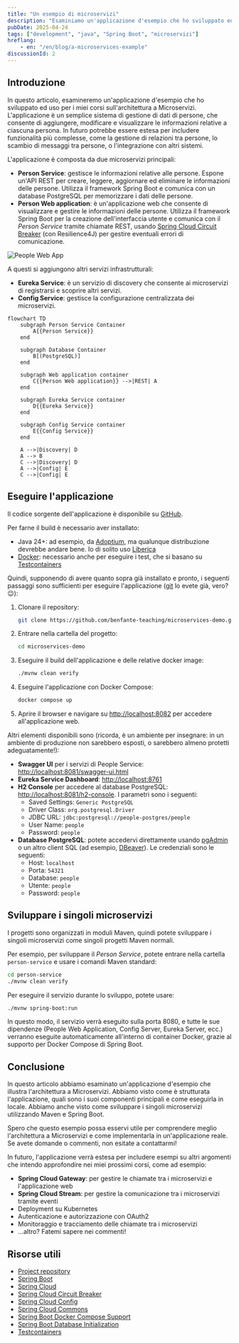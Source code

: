 ```yaml
---
title: "Un esempio di microservizi"
description: "Esaminiamo un'applicazione d'esempio che ho sviluppato ed uso per i miei corsi sull'architettura a Microservizi."
pubDate: 2025-04-24
tags: ["development", "java", "Spring Boot", "microservizi"]
hreflang:
    - en: "/en/blog/a-microservices-example"
discussionId: 2
---
```


## Introduzione

In questo articolo, esamineremo un'applicazione d'esempio che ho sviluppato ed uso per i miei corsi sull'architettura a Microservizi. L'applicazione è un semplice sistema di gestione di dati di persone, che consente di aggiungere, modificare e visualizzare le informazioni relative a ciascuna persona. In futuro potrebbe essere estesa per includere funzionalità più complesse, come la gestione di relazioni tra persone, lo scambio di messaggi tra persone, o l'integrazione con altri sistemi.

L'applicazione è composta da due microservizi principali:

- **Person Service**: gestisce le informazioni relative alle persone. Espone un'API REST per creare, leggere, aggiornare ed eliminare le informazioni delle persone. Utilizza il framework Spring Boot e comunica con un database PostgreSQL per memorizzare i dati delle persone.
- **Person Web application**: è un'applicazione web che consente di visualizzare e gestire le informazioni delle persone. Utilizza il framework Spring Boot per la creazione dell'interfaccia utente e comunica con il *Person Service* tramite chiamate REST, usando [Spring Cloud Circuit Breaker](https://spring.io/projects/spring-cloud-circuitbreaker) (con Resilience4J) per gestire eventuali errori di comunicazione.

<img src="/blog/img/PeopleWebApp.png" alt="People Web App" class="m-auto max-w-1/2" />

A questi si aggiungono altri servizi infrastrutturali:

- **Eureka Service**: è un servizio di discovery che consente ai microservizi di registrarsi e scoprire altri servizi.
- **Config Service**: gestisce la configurazione centralizzata dei microservizi.

<div class="max-w-3/4 m-auto">

```mermaid
flowchart TD
    subgraph Person Service Container
        A{{Person Service}}
    end

    subgraph Database Container
        B[(PostgreSQL)]
    end

    subgraph Web application container
        C{{Person Web application}} -->|REST| A
    end

    subgraph Eureka Service container
        D{{Eureka Service}}
    end

    subgraph Config Service container
        E{{Config Service}}
    end

    A -->|Discovery| D
    A --> B
    C -->|Discovery| D
    A -->|Config| E
    C -->|Config| E
```

</div>

## Eseguire l'applicazione

Il codice sorgente dell'applicazione è disponibile su [GitHub](https://github.com/benfante-teaching/microservices-demo).

Per farne il build è necessario aver installato:

- Java 24+: ad esempio, da [Adoptium](https://adoptium.net/temurin/releases/?version=24), ma qualunque distribuzione devrebbe andare bene. Io di solito uso [Liberica](https://bell-sw.com/pages/downloads/#jdk-24)
- [Docker](https://www.docker.com): necessario anche per eseguire i test, che si basano su [Testcontainers](https://testcontainers.com)

Quindi, supponendo di avere quanto sopra già installato e pronto, i seguenti passaggi sono sufficienti per eseguire l'applicazione ([git]( https://git-scm.com) lo evete già, vero? 😉):

1. Clonare il repository:

    ```bash
    git clone https://github.com/benfante-teaching/microservices-demo.git
    ```

2. Entrare nella cartella del progetto:

    ```bash
    cd microservices-demo
    ```

3. Eseguire il build dell'applicazione e delle relative docker image:

    ```bash
    ./mvnw clean verify
    ```

4. Eseguire l'applicazione con Docker Compose:

    ```bash
    docker compose up
    ```

5. Aprire il browser e navigare su [http://localhost:8082](http://localhost:8082) per accedere all'applicazione web.

Altri elementi disponibili sono (ricorda, è un ambiente per insegnare: in un ambiente di produzione non sarebbero esposti, o sarebbero almeno protetti adeguatamente!):

- **Swagger UI** per i servizi di People Service: [http://localhost:8081/swagger-ui.html](http://localhost:8081/swagger-ui.html)
- **Eureka Service Dashboard**: [http://localhost:8761](http://localhost:8761)
- **H2 Console** per accedere al database PostgreSQL: [http://localhost:8081/h2-console](http://localhost:8081/h2-console). I parametri sono i seguenti:
  - Saved Settings: `Generic PostgreSQL`
  - Driver Class: `org.postgresql.Driver`
  - JDBC URL: `jdbc:postgresql://people-postgres/people`
  - User Name: `people`
  - Password: `people`
- **Database PostgreSQL**: potete accedervi direttamente usando [pgAdmin](https://www.pgadmin.org) o un altro client SQL (ad esempio, [DBeaver](https://dbeaver.io)). Le credenziali sono le seguenti:
  - Host: `localhost`
  - Porta: `54321`
  - Database: `people`
  - Utente: `people`
  - Password: `people`

## Sviluppare i singoli microservizi

I progetti sono organizzati in moduli Maven, quindi potete sviluppare i singoli microservizi come singoli progetti Maven normali.

Per esempio, per sviluppare il *Person Service*, potete entrare nella cartella `person-service` e usare i comandi Maven standard:

```bash
cd person-service
./mvnw clean verify
```

Per eseguire il servizio durante lo sviluppo, potete usare:

```bash
./mvnw spring-boot:run
```

In questo modo, il servizio verrà eseguito sulla porta 8080, e tutte le sue dipendenze (People Web Application, Config Server, Eureka Server, ecc.) verranno eseguite automaticamente all'interno di container Docker, grazie al supporto per Docker Compose di Spring Boot.

## Conclusione

In questo articolo abbiamo esaminato un'applicazione d'esempio che illustra l'architettura a Microservizi. Abbiamo visto come è strutturata l'applicazione, quali sono i suoi componenti principali e come eseguirla in locale. Abbiamo anche visto come sviluppare i singoli microservizi utilizzando Maven e Spring Boot.

Spero che questo esempio possa esservi utile per comprendere meglio l'architettura a Microservizi e come implementarla in un'applicazione reale. Se avete domande o commenti, non esitate a contattarmi!

In futuro, l'applicazione verrà estesa per includere esempi su altri argomenti che intendo approfondire nei miei prossimi corsi, come ad esempio:

- **Spring Cloud Gateway**: per gestire le chiamate tra i microservizi e l'applicazione web
- **Spring Cloud Stream**: per gestire la comunicazione tra i microservizi tramite eventi
- Deployment su Kubernetes
- Autenticazione e autorizzazione con OAuth2
- Monitoraggio e tracciamento delle chiamate tra i microservizi
- ...altro? Fatemi sapere nei commenti!

## Risorse utili

- [Project repository](https://github.com/benfante-teaching/microservices-demo)
- [Spring Boot](https://spring.io/projects/spring-boot)
- [Spring Cloud](https://spring.io/projects/spring-cloud)
- [Spring Cloud Circuit Breaker](https://spring.io/projects/spring-cloud-circuitbreaker)
- [Spring Cloud Config](https://spring.io/projects/spring-cloud-config)
- [Spring Cloud Commons](https://docs.spring.io/spring-cloud-commons/reference/)
- [Spring Boot Docker Compose Support](https://docs.spring.io/spring-boot/reference/features/dev-services.html#features.dev-services.docker-compose)
- [Spring Boot Database Initialization](https://docs.spring.io/spring-boot/how-to/data-initialization.html)
- [Testcontainers](https://testcontainers.com)
